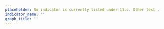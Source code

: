 ```yaml
---
placeholder: No indicator is currently listed under 11.c. Other text ...
indicator_name: ''
graph_title: ''
---
```

